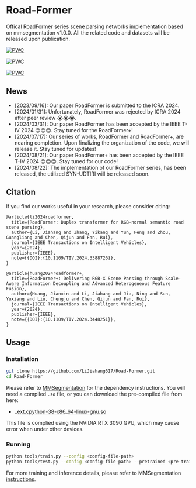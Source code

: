 # Road-Former
Offical RoadFormer series scene parsing networks implementation based on mmsegmentation v1.0.0. All the related code and datasets will be released upon publication.

[![PWC](https://img.shields.io/endpoint.svg?url=https://paperswithcode.com/badge/roadformer-delivering-rgb-x-scene-parsing/thermal-image-segmentation-on-mfn-dataset)](https://paperswithcode.com/sota/thermal-image-segmentation-on-mfn-dataset?p=roadformer-delivering-rgb-x-scene-parsing)  

[![PWC](https://img.shields.io/endpoint.svg?url=https://paperswithcode.com/badge/roadformer-delivering-rgb-x-scene-parsing/semantic-segmentation-on-fmb-dataset)](https://paperswithcode.com/sota/semantic-segmentation-on-fmb-dataset?p=roadformer-delivering-rgb-x-scene-parsing)  

[![PWC](https://img.shields.io/endpoint.svg?url=https://paperswithcode.com/badge/roadformer-delivering-rgb-x-scene-parsing/semantic-segmentation-on-zju-rgb-p)](https://paperswithcode.com/sota/semantic-segmentation-on-zju-rgb-p?p=roadformer-delivering-rgb-x-scene-parsing)  

## News
- [2023/09/16]: Our paper RoadFormer is submitted to the ICRA 2024.
- [2024/01/31]: Unfortunately, RoadFormer was rejected by ICRA 2024 after peer review 😭😭😭.
- [2024/03/31]: Our paper RoadFormer has been accepted by the IEEE T-IV 2024 😊😊😊. Stay tuned for the RoadFormer+!
- [2024/07/17]: Our series of works, RoadFormer and RoadFormer+, are nearing completion. Upon finalizing the organization of the code, we will release it. Stay tuned for updates!
- [2024/08/21]: Our paper RoadFormer+ has been accepted by the IEEE T-IV 2024 😊😊😊. Stay tuned for our code!
- [2024/08/22]: The implementation of our RoadFormer series, has been released, the utilized SYN-UDTIRI will be released soon.

## Citation
If you find our works useful in your research, please consider citing:
```
@article{li2024roadformer,
  title={RoadFormer: Duplex transformer for RGB-normal semantic road scene parsing},
  author={Li, Jiahang and Zhang, Yikang and Yun, Peng and Zhou, Guangliang and Chen, Qijun and Fan, Rui},
  journal={IEEE Transactions on Intelligent Vehicles},
  year={2024},
  publisher={IEEE},
  note={{DOI}:{10.1109/TIV.2024.3388726}},
}

@article{huang2024roadformer+,
  title={RoadFormer+: Delivering RGB-X Scene Parsing through Scale-Aware Information Decoupling and Advanced Heterogeneous Feature Fusion},
  author={Huang, Jianxin and Li, Jiahang and Jia, Ning and Sun, Yuxiang and Liu, Chengju and Chen, Qijun and Fan, Rui},
  journal={IEEE Transactions on Intelligent Vehicles},
  year={2024},
  publisher={IEEE},
  note={{DOI}:{10.1109/TIV.2024.3448251}},
}
```
## Usage 

### Installation

```bash
git clone https://github.com/LiJiahang617/Road-Former.git
cd Road-Former
```
Please refer to [MMSegmentation](https://github.com/open-mmlab/mmsegmentation/blob/main/docs/en/get_started.md#installation) for the dependency instructions.
You will need a compiled ``.so`` file, or you can download the pre-compiled file from here:
- [_ext.cpython-38-x86_64-linux-gnu.so](https://pan.baidu.com/s/1yg52J4umKiPLVVDeFwLfBA?pwd=apei)

This file is complied using the NVIDIA RTX 3090 GPU, which may cause error when under other devices.
### Running

```bash
python tools/train.py --config <config-file-path>
python tools/test.py --config <config-file-path> --pretrained <pre-trained-pth-path>
```
For more training and inference details, please refer to MMSegmentation [instructions](https://github.com/open-mmlab/mmsegmentation/blob/main/docs/en/user_guides/4_train_test.md).

